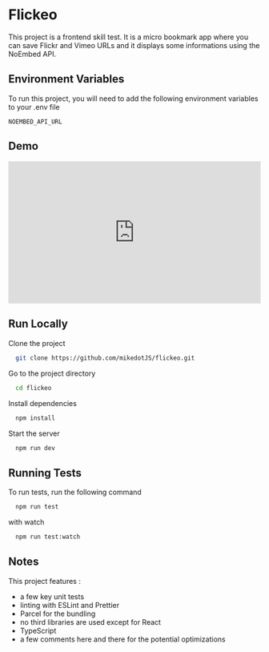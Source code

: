 # Flickeo

This project is a frontend skill test. It is a micro bookmark app where you can save Flickr and Vimeo URLs and it displays some informations using the NoEmbed API.

## Environment Variables

To run this project, you will need to add the following environment variables to your .env file

`NOEMBED_API_URL`

## Demo

<div style="position: relative; padding-bottom: 56.25%; height: 0;"><iframe src="https://www.loom.com/embed/202273b933cd4001923a99126fe55d64" frameborder="0" webkitallowfullscreen mozallowfullscreen allowfullscreen style="position: absolute; top: 0; left: 0; width: 100%; height: 100%;"></iframe></div>

## Run Locally

Clone the project

```bash
  git clone https://github.com/mikedotJS/flickeo.git
```

Go to the project directory

```bash
  cd flickeo
```

Install dependencies

```bash
  npm install
```

Start the server

```bash
  npm run dev
```

## Running Tests

To run tests, run the following command

```bash
  npm run test
```

with watch

```bash
  npm run test:watch
```

## Notes

This project features :

- a few key unit tests
- linting with ESLint and Prettier
- Parcel for the bundling
- no third libraries are used except for React
- TypeScript
- a few comments here and there for the potential optimizations

